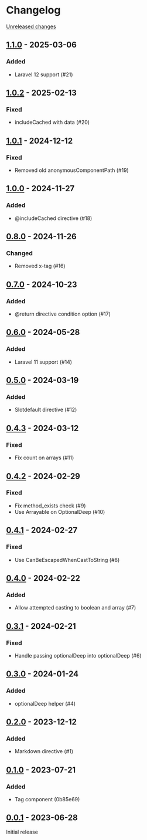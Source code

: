 # Changelog 

[Unreleased changes](https://github.com/rapidez/blade-directives/compare/1.1.0...master)
## [1.1.0](https://github.com/rapidez/blade-directives/releases/tag/1.1.0) - 2025-03-06

### Added

- Laravel 12 support (#21)

## [1.0.2](https://github.com/rapidez/blade-directives/releases/tag/1.0.2) - 2025-02-13

### Fixed

- includeCached with data (#20)

## [1.0.1](https://github.com/rapidez/blade-directives/releases/tag/1.0.1) - 2024-12-12

### Fixed

- Removed old anonymousComponentPath (#19)

## [1.0.0](https://github.com/rapidez/blade-directives/releases/tag/1.0.0) - 2024-11-27

### Added

- @includeCached directive (#18)

## [0.8.0](https://github.com/rapidez/blade-directives/releases/tag/0.8.0) - 2024-11-26

### Changed

- Removed x-tag (#16)

## [0.7.0](https://github.com/rapidez/blade-directives/releases/tag/0.7.0) - 2024-10-23

### Added

- @return directive condition option (#17)

## [0.6.0](https://github.com/rapidez/blade-directives/releases/tag/0.6.0) - 2024-05-28

### Added

- Laravel 11 support (#14)

## [0.5.0](https://github.com/rapidez/blade-directives/releases/tag/0.5.0) - 2024-03-19

### Added

- Slotdefault directive (#12)

## [0.4.3](https://github.com/rapidez/blade-directives/releases/tag/0.4.3) - 2024-03-12

### Fixed

- Fix count on arrays (#11)

## [0.4.2](https://github.com/rapidez/blade-directives/releases/tag/0.4.2) - 2024-02-29

### Fixed

- Fix method_exists check (#9)
- Use Arrayable on OptionalDeep (#10)

## [0.4.1](https://github.com/rapidez/blade-directives/releases/tag/0.4.1) - 2024-02-27

### Fixed

- Use CanBeEscapedWhenCastToString (#8)

## [0.4.0](https://github.com/rapidez/blade-directives/releases/tag/0.4.0) - 2024-02-22

### Added

- Allow attempted casting to boolean and array (#7)

## [0.3.1](https://github.com/rapidez/blade-directives/releases/tag/0.3.1) - 2024-02-21

### Fixed

- Handle passing optionalDeep into optionalDeep (#6)

## [0.3.0](https://github.com/rapidez/blade-directives/releases/tag/0.3.0) - 2024-01-24

### Added

- optionalDeep helper (#4)

## [0.2.0](https://github.com/rapidez/blade-directives/releases/tag/0.2.0) - 2023-12-12

### Added

- Markdown directive (#1)

## [0.1.0](https://github.com/rapidez/blade-directives/releases/tag/0.1.0) - 2023-07-21

### Added

- Tag component (0b85e69)

## [0.0.1](https://github.com/rapidez/blade-directives/releases/tag/0.0.1) - 2023-06-28

Initial release

